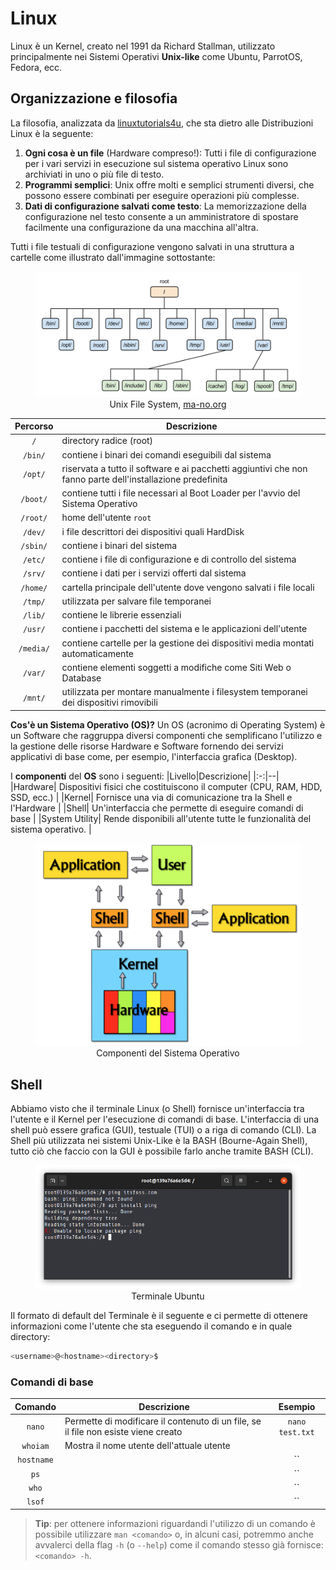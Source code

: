 # Linux
Linux è un Kernel, creato nel 1991 da Richard Stallman, utilizzato principalmente nei Sistemi Operativi **Unix-like** come Ubuntu, ParrotOS, Fedora, ecc.

## Organizzazione e filosofia
La filosofia, analizzata da [linuxtutorials4u](https://linuxtutorials4u.wordpress.com/2011/09/03/linux-principles/), che sta dietro alle Distribuzioni Linux è la seguente:

1. **Ogni cosa è un file** (Hardware compreso!): Tutti i file di configurazione per i vari servizi in esecuzione sul sistema operativo Linux sono archiviati in uno o più file di testo.
2. **Programmi semplici**: Unix offre molti e semplici strumenti diversi, che possono essere combinati per eseguire operazioni più complesse.
3. **Dati di configurazione salvati come testo**: La memorizzazione della configurazione nel testo consente a un amministratore di spostare facilmente una configurazione da una macchina all'altra.

Tutti i file testuali di configurazione vengono salvati in una struttura a cartelle come illustrato dall'immagine sottostante:


<figure class="image">
  <img src="./.img/filesystem.png" alt="Unix File System" draggable="false">
  <figcaption align="center">Unix File System, <a href="https://ma-no.org">ma-no.org</a></figcaption>
</figure>

| Percorso | Descrizione |
|:-:|--|
| `/` | directory radice (root) |
| `/bin/` | contiene i binari dei comandi eseguibili dal sistema |
| `/opt/` | riservata a tutto il software e ai pacchetti aggiuntivi che non fanno parte dell'installazione predefinita |
| `/boot/` | contiene tutti i file necessari al Boot Loader per l'avvio del Sistema Operativo|
| `/root/` | home dell'utente `root` |
| `/dev/` | i file descrittori dei dispositivi quali HardDisk |
| `/sbin/` | contiene i binari del sistema |
| `/etc/` | contiene i file di configurazione e di controllo del sistema |
| `/srv/` | contiene i dati per i servizi offerti dal sistema  |
| `/home/` | cartella principale dell'utente dove vengono salvati i file locali |
| `/tmp/` | utilizzata per salvare file temporanei |
| `/lib/` | contiene le librerie essenziali |
| `/usr/` | contiene i pacchetti del sistema e le applicazioni dell'utente |
| `/media/` | contiene cartelle per la gestione dei dispositivi media montati automaticamente |
| `/var/` | contiene elementi soggetti a modifiche come Siti Web o Database |
| `/mnt/` | utilizzata per montare manualmente i filesystem temporanei dei dispositivi rimovibili |

**Cos'è un Sistema Operativo (OS)?**
Un OS (acronimo di Operating System) è un Software che raggruppa diversi componenti che semplificano l'utilizzo e la gestione delle risorse Hardware e Software fornendo dei servizi applicativi di base come, per esempio, l'interfaccia grafica (Desktop).

I **componenti** del **OS** sono i seguenti:
|Livello|Descrizione|
|:-:|--|
|Hardware| Dispositivi fisici che costituiscono il computer (CPU, RAM, HDD, SSD, ecc.) |
|Kernel| Fornisce una via di comunicazione tra la Shell e l'Hardware |
|Shell| Un'interfaccia che permette di eseguire comandi di base |
|System Utility| Rende disponibili all'utente tutte le funzionalità del sistema operativo. |

<figure class="image" align="center">
  <img  src="./.img/oscomponents.png" alt="OS Components" draggable="false" width="500px">
  <figcaption>Componenti del Sistema Operativo</figcaption>
</figure>

## Shell
Abbiamo visto che il terminale Linux (o Shell) fornisce un'interfaccia tra l'utente e il Kernel per l'esecuzione di comandi di base. L'interfaccia di una shell può essere grafica (GUI), testuale (TUI) o a riga di comando (CLI).
La Shell più utilizzata nei sistemi Unix-Like è la BASH (Bourne-Again Shell), tutto ciò che faccio con la GUI è possibile farlo anche tramite BASH (CLI).

<figure class="image" align="center">
  <img  src="./.img/bash.webp" alt="Bash" draggable="false">
  <figcaption>Terminale Ubuntu</figcaption>
</figure>

Il formato di default del Terminale è il seguente e ci permette di ottenere informazioni come l'utente che sta eseguendo il comando e in quale directory:

```bash
<username>@<hostname><directory>$
```

### Comandi di base

|Comando|Descrizione|Esempio|
|:-:|--|:-:|
|`nano`| Permette di modificare il contenuto di un file, se il file non esiste viene creato | `nano test.txt`|
|`whoiam`| Mostra il nome utente dell'attuale utente | |
|`hostname`| | `` |
|`ps`| | `` |
|`who`| | `` |
|`lsof`| | `` |

> **Tip**: per ottenere informazioni riguardandi l'utilizzo di un comando è possibile utilizzare `man <comando>` o, in alcuni casi, potremmo anche avvalerci della flag `-h` (o `--help`) come il comando stesso già fornisce: `<comando> -h`.